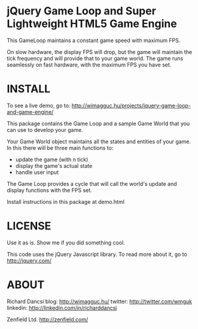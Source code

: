 jQuery Game Loop and Super Lightweight HTML5 Game Engine
========================================================

This GameLoop maintains a constant game speed with maximum FPS.

On slow hardware, the display FPS will drop, but the game will maintain the tick frequency and will provide that to your game world.
The game runs seamlessly on fast hardware, with the maximum FPS you have set.


INSTALL
=======

To see a live demo, go to: http://wimagguc.hu/projects/jquery-game-loop-and-game-engine/

This package contains the Game Loop and a sample Game World that you can use to develop your game.

Your Game World object maintains all the states and entities of your game. In this there will be three main functions to:
* update the game (with n tick) 
* display the game's actual state
* handle user input

The Game Loop provides a cycle that will call the world's update and display functions with the FPS set.

Install instructions in this package at demo.html


LICENSE
=======

Use it as is. Show me if you did something cool.

This code uses the jQuery Javascript library. To read more about it, go to http://jquery.com/


ABOUT
=====

Richard Dancsi
blog: http://wimagguc.hu/
twitter: http://twitter.com/wmguk
linkedin: http://linkedin.com/in/richarddancsi

Zenfield Ltd.
http://zenfield.com/
